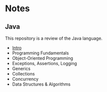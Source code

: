 # Notes

## Java
This repository is a review of the Java language.
- [Intro](https://github.com/MarsProgrammingLab/java-notes/src/main/java/intro)
- Programming Fundamentals
- Object-Oriented Programming
- Exceptions, Assertions, Logging
- Generics
- Collections
- Concurrency
- Data Structures & Algorithms 
